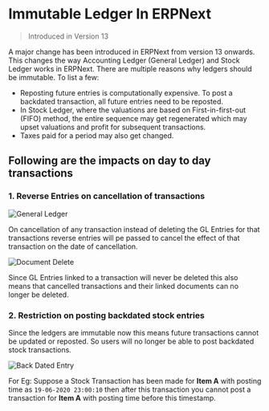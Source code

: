 <!-- add-breadcrumbs -->
# Immutable Ledger In ERPNext

> Introduced in Version 13

A major change has been introduced in ERPNext from version 13 onwards. This changes the way Accounting Ledger (General Ledger) and Stock Ledger works in ERPNext. There are multiple reasons why ledgers should be immutable. To list a few:

* Reposting future entries is computationally expensive. To post a backdated transaction, all future entries need to be reposted.
* In Stock Ledger, where the valuations are based on First-in-first-out (FIFO) method, the entire sequence may get regenerated which may upset valuations and profit for subsequent transactions.
* Taxes paid for a period may also get changed.

## Following are the impacts on day to day transactions

### 1. Reverse Entries on cancellation of transactions

<img alt="General Ledger" class="screenshot" src="{{docs_base_url}}/v13/assets/img/articles/general-ledger.png">

On cancellation of any transaction instead of deleting the GL Entries for that transactions reverse entries will pe passed to cancel the effect of that transaction on the date of cancellation.

<img alt="Document Delete" class="screenshot" src="{{docs_base_url}}/v13/assets/img/articles/document-delete.png">

Since GL Entries linked to a transaction will never be deleted this also means that cancelled transactions and their linked documents can no longer be deleted.

### 2. Restriction on posting backdated stock entries

Since the ledgers are immutable now this means future transactions cannot be updated or reposted.
So users will no longer be able to post backdated stock transactions.

<img alt="Back Dated Entry" class="screenshot" src="{{docs_base_url}}/v13/assets/img/articles/backdated-entry.png">

For Eg: Suppose a Stock Transaction has been made for **Item A** with posting time as `19-06-2020 23:00:10` then after this transaction you cannot post a transaction for **Item A** with posting time before this timestamp.

